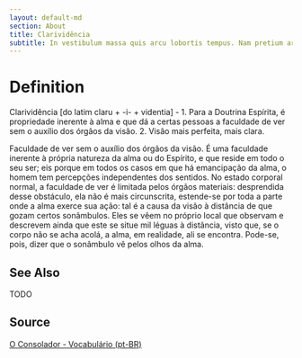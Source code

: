 ```yaml
---
layout: default-md
section: About
title: Clarividência
subtitle: In vestibulum massa quis arcu lobortis tempus. Nam pretium arcu in odio vulputate luctus.
---
```


# Definition
Clarividência [do latim claru + -i- + videntia] - 1. Para a Doutrina Espírita, é propriedade inerente à alma e que dá a certas pessoas a faculdade de ver sem o auxílio dos órgãos da visão. 2. Visão mais perfeita, mais clara.

Faculdade de ver sem o auxílio dos órgãos da visão. É uma faculdade inerente à própria natureza da alma ou do Espírito, e que reside em todo o seu ser; eis porque em todos os casos em que há emancipação da alma, o homem tem percepções independentes dos sentidos. No estado corporal normal, a faculdade de ver é limitada pelos órgãos materiais: desprendida desse obstáculo, ela não é mais circunscrita, estende-se por toda a parte onde a alma exerce sua ação: tal é a causa da visão à distância de que gozam certos sonâmbulos. Eles se vêem no próprio local que observam e descrevem ainda que este se situe mil léguas à distância, visto que, se o corpo não se acha acolá, a alma, em realidade, ali se encontra. Pode-se, pois, dizer que o sonâmbulo vê pelos olhos da alma. 

## See Also
TODO

## Source
[O Consolador - Vocabulário (pt-BR)](http://www.oconsolador.com.br/linkfixo/vocabulario/principal.html)


